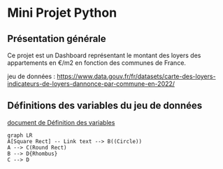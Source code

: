 # Mini Projet Python

## Présentation générale

Ce projet est un Dashboard représentant le montant des loyers des appartements en €/m2 en fonction des communes de France.

jeu de données : https://www.data.gouv.fr/fr/datasets/carte-des-loyers-indicateurs-de-loyers-dannonce-par-commune-en-2022/

## Définitions des variables du jeu de données
[document de Définition des variables](https://file.notion.so/f/f/fcf0646e-563c-46d2-b020-29408e7b6607/2fe5d9fe-9b19-42e3-98af-3d897078d3c8/guide-dutilisation-des-donnees-dictionnaire-des-variables.pdf?id=dfec8a1a-0bd6-4680-91b8-35458c5ad0d6&table=block&spaceId=fcf0646e-563c-46d2-b020-29408e7b6607&expirationTimestamp=1697760000000&signature=mIQrEzvvsCuOpDefhNnOF_7F8zjtHcigjxhlGb0WpHw&downloadName=guide-dutilisation-des-donnees-dictionnaire-des-variables.pdf)

```mermaid
graph LR
A[Square Rect] -- Link text --> B((Circle))
A --> C(Round Rect)
B --> D{Rhombus}
C --> D
```
